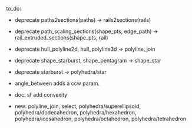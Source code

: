 to_do:

- deprecate paths2sections(paths) -> rails2sections(rails)
- deprecate path_scaling_sections(shape_pts, edge_path) -> rail_extruded_sections(shape_pts, rail)
- deprecate hull_polyline2d, hull_polyline3d -> polyline_join
- deprecate shape_starburst, shape_pentagram -> shape_star
- deprecate starburst -> polyhedra/star

- angle_between adds a ccw param.

- doc: sf add convexity

- new: polyline_join, select, polyhedra/superellipsoid, polyhedra/dodecahedron, polyhedra/hexahedron, polyhedra/icosahedron, polyhedra/octahedron, polyhedra/tetrahedron
